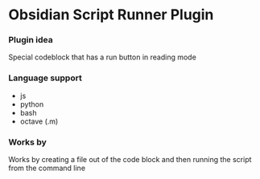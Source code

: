 # Obsidian Script Runner Plugin
### Plugin idea
Special codeblock that has a run button in reading mode

### Language support
- js
- python
- bash
- octave (.m)

### Works by
Works by creating a file out of the code block and then running the script from the command line
